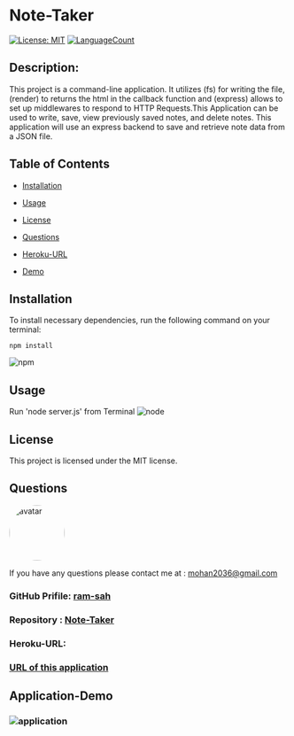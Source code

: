 # Note-Taker

[![License: MIT](https://img.shields.io/badge/License-MIT-green.svg)](https://opensource.org/licenses/MIT)
[![LanguageCount](https://img.shields.io/github/languages/count/ram-sah/Note-Taker)](https://github.com/ram-sah/Note-Taker)

## Description: 

This project is a command-line application. It utilizes (fs) for writing the file, (render) to returns the html in the callback function and (express) allows to set up middlewares to respond to HTTP Requests.This Application can be used to write, save, view previously saved notes, and delete notes. This application will use an express backend to save and retrieve note data from a JSON file.
         
## Table of Contents
       
* [Installation](#installation)
            
* [Usage](#usage)
            
* [License](#license)
            
* [Questions](#Questions)

* [Heroku-URL](#Heroku-URL)

* [Demo](#Application-Demo)
         
## Installation
            
To install necessary dependencies, run the following command on your terminal:
            
```
npm install
```
![npm](https://user-images.githubusercontent.com/64625123/89727107-e88a2480-d9ef-11ea-9a9e-1bd1a13576cb.png)
        
## Usage
            
Run 'node server.js' from Terminal
![node](https://user-images.githubusercontent.com/64625123/89727115-fcce2180-d9ef-11ea-8e97-93d25cfb1e17.jpg)

## License 
            
This project is licensed under the MIT license.

## Questions
            
<img src="https://github.com/ram-sah.png" alt="avatar" style="border-radius: 50px" width="100" />
            
If you have any questions please contact me at : mohan2036@gmail.com
### GitHub Prifile: [ram-sah](https://github.com/ram-sah) 
### Repository : [Note-Taker](https://github.com/ram-sah/Note-Taker)
### Heroku-URL: 
### [URL of this application](https://damp-dawn-43442.herokuapp.com/)

## Application-Demo 
### ![application](https://user-images.githubusercontent.com/64625123/89727098-cdb7b000-d9ef-11ea-9351-b8f87c900038.gif)

